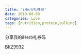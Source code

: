 ```yaml
---
title: 'iHerb礼券码'
date: 2019-08-08
categories: Love
tags: [nutrition,protein,bulking]
---
```



分享我的iHerb礼券码

<!-- more -->


[BKZ9932](https://cn.iherb.com?rcode=BKZ9932)
